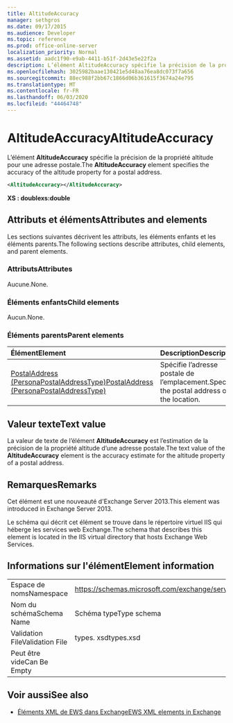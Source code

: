 ```yaml
---
title: AltitudeAccuracy
manager: sethgros
ms.date: 09/17/2015
ms.audience: Developer
ms.topic: reference
ms.prod: office-online-server
localization_priority: Normal
ms.assetid: aadc1f90-e9ab-4411-b51f-2d43e5e22f2a
description: L’élément AltitudeAccuracy spécifie la précision de la propriété altitude pour une adresse postale.
ms.openlocfilehash: 3025982baae130421e5d48aa76ea8dc073f7a656
ms.sourcegitcommit: 88ec988f2bb67c1866d06b361615f3674a24e795
ms.translationtype: MT
ms.contentlocale: fr-FR
ms.lasthandoff: 06/03/2020
ms.locfileid: "44464748"
---
```

# <a name="altitudeaccuracy"></a><span data-ttu-id="2fc65-103">AltitudeAccuracy</span><span class="sxs-lookup"><span data-stu-id="2fc65-103">AltitudeAccuracy</span></span>

<span data-ttu-id="2fc65-104">L’élément **AltitudeAccuracy** spécifie la précision de la propriété altitude pour une adresse postale.</span><span class="sxs-lookup"><span data-stu-id="2fc65-104">The **AltitudeAccuracy** element specifies the accuracy of the altitude property for a postal address.</span></span> 
  
```XML
<AltitudeAccuracy></AltitudeAccuracy>
```

 <span data-ttu-id="2fc65-105">**XS : double**</span><span class="sxs-lookup"><span data-stu-id="2fc65-105">**xs:double**</span></span>
## <a name="attributes-and-elements"></a><span data-ttu-id="2fc65-106">Attributs et éléments</span><span class="sxs-lookup"><span data-stu-id="2fc65-106">Attributes and elements</span></span>

<span data-ttu-id="2fc65-107">Les sections suivantes décrivent les attributs, les éléments enfants et les éléments parents.</span><span class="sxs-lookup"><span data-stu-id="2fc65-107">The following sections describe attributes, child elements, and parent elements.</span></span>
  
### <a name="attributes"></a><span data-ttu-id="2fc65-108">Attributs</span><span class="sxs-lookup"><span data-stu-id="2fc65-108">Attributes</span></span>

<span data-ttu-id="2fc65-109">Aucune.</span><span class="sxs-lookup"><span data-stu-id="2fc65-109">None.</span></span>
  
### <a name="child-elements"></a><span data-ttu-id="2fc65-110">Éléments enfants</span><span class="sxs-lookup"><span data-stu-id="2fc65-110">Child elements</span></span>

<span data-ttu-id="2fc65-111">Aucun.</span><span class="sxs-lookup"><span data-stu-id="2fc65-111">None.</span></span>
  
### <a name="parent-elements"></a><span data-ttu-id="2fc65-112">Éléments parents</span><span class="sxs-lookup"><span data-stu-id="2fc65-112">Parent elements</span></span>

|<span data-ttu-id="2fc65-113">**Élément**</span><span class="sxs-lookup"><span data-stu-id="2fc65-113">**Element**</span></span>|<span data-ttu-id="2fc65-114">**Description**</span><span class="sxs-lookup"><span data-stu-id="2fc65-114">**Description**</span></span>|
|:-----|:-----|
|[<span data-ttu-id="2fc65-115">PostalAddress (PersonaPostalAddressType)</span><span class="sxs-lookup"><span data-stu-id="2fc65-115">PostalAddress (PersonaPostalAddressType)</span></span>](postaladdress-personapostaladdresstype.md) <br/> |<span data-ttu-id="2fc65-116">Spécifie l’adresse postale de l’emplacement.</span><span class="sxs-lookup"><span data-stu-id="2fc65-116">Specifies the postal address of the location.</span></span>  <br/> |
   
## <a name="text-value"></a><span data-ttu-id="2fc65-117">Valeur texte</span><span class="sxs-lookup"><span data-stu-id="2fc65-117">Text value</span></span>

<span data-ttu-id="2fc65-118">La valeur de texte de l’élément **AltitudeAccuracy** est l’estimation de la précision de la propriété altitude d’une adresse postale.</span><span class="sxs-lookup"><span data-stu-id="2fc65-118">The text value of the **AltitudeAccuracy** element is the accuracy estimate for the altitude property of a postal address.</span></span> 
  
## <a name="remarks"></a><span data-ttu-id="2fc65-119">Remarques</span><span class="sxs-lookup"><span data-stu-id="2fc65-119">Remarks</span></span>

<span data-ttu-id="2fc65-120">Cet élément est une nouveauté d'Exchange Server 2013.</span><span class="sxs-lookup"><span data-stu-id="2fc65-120">This element was introduced in Exchange Server 2013.</span></span>
  
<span data-ttu-id="2fc65-121">Le schéma qui décrit cet élément se trouve dans le répertoire virtuel IIS qui héberge les services web Exchange.</span><span class="sxs-lookup"><span data-stu-id="2fc65-121">The schema that describes this element is located in the IIS virtual directory that hosts Exchange Web Services.</span></span>
  
## <a name="element-information"></a><span data-ttu-id="2fc65-122">Informations sur l'élément</span><span class="sxs-lookup"><span data-stu-id="2fc65-122">Element information</span></span>

|||
|:-----|:-----|
|<span data-ttu-id="2fc65-123">Espace de noms</span><span class="sxs-lookup"><span data-stu-id="2fc65-123">Namespace</span></span>  <br/> |https://schemas.microsoft.com/exchange/services/2006/types  <br/> |
|<span data-ttu-id="2fc65-124">Nom du schéma</span><span class="sxs-lookup"><span data-stu-id="2fc65-124">Schema Name</span></span>  <br/> |<span data-ttu-id="2fc65-125">Schéma type</span><span class="sxs-lookup"><span data-stu-id="2fc65-125">Type schema</span></span>  <br/> |
|<span data-ttu-id="2fc65-126">Validation File</span><span class="sxs-lookup"><span data-stu-id="2fc65-126">Validation File</span></span>  <br/> |<span data-ttu-id="2fc65-127">types. xsd</span><span class="sxs-lookup"><span data-stu-id="2fc65-127">types.xsd</span></span>  <br/> |
|<span data-ttu-id="2fc65-128">Peut être vide</span><span class="sxs-lookup"><span data-stu-id="2fc65-128">Can Be Empty</span></span>  <br/> ||
   
## <a name="see-also"></a><span data-ttu-id="2fc65-129">Voir aussi</span><span class="sxs-lookup"><span data-stu-id="2fc65-129">See also</span></span>

- [<span data-ttu-id="2fc65-130">Éléments XML de EWS dans Exchange</span><span class="sxs-lookup"><span data-stu-id="2fc65-130">EWS XML elements in Exchange</span></span>](ews-xml-elements-in-exchange.md)

